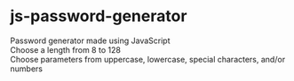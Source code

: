 # js-password-generator
Password generator made using JavaScript <br>
Choose a length from 8 to 128 <br>
Choose parameters from uppercase, lowercase, special characters, and/or numbers
